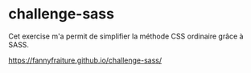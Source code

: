 # challenge-sass

Cet exercise m'a permit de simplifier la méthode CSS ordinaire grâce à SASS.

https://fannyfraiture.github.io/challenge-sass/
